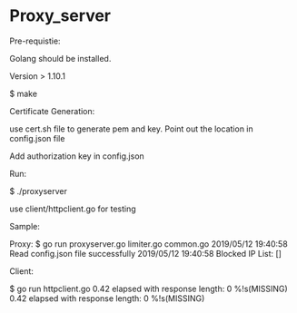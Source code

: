 # Proxy_server

Pre-requistie:

Golang should be installed. 

Version > 1.10.1

$ make

Certificate Generation:

use cert.sh file to generate pem and key.
Point out the location in config.json file

Add authorization key in config.json

Run:

$ ./proxyserver

use client/httpclient.go for testing

Sample:

Proxy:
$ go run proxyserver.go limiter.go common.go 
2019/05/12 19:40:58 Read config.json file successfully
2019/05/12 19:40:58 Blocked IP List: []


Client:

$ go run httpclient.go 
0.42 elapsed with response length: 0 %!s(MISSING)
0.42 elapsed with response length: 0 %!s(MISSING)
